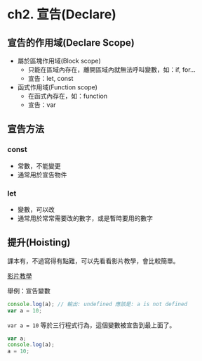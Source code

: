 # ch2. 宣告(Declare)

## 宣告的作用域(Declare Scope)

- 屬於區塊作用域(Block scope)
  - 只能在區域內存在，離開區域內就無法呼叫變數，如：if, for...
  - 宣告：let, const
- 函式作用域(Function scope)
  - 在函式內存在，如：function
  - 宣告：var

## 宣告方法

### const

- 常數，不能變更
- 通常用於宣告物件

### let

- 變數，可以改
- 通常用於常常需要改的數字，或是暫時要用的數字

## 提升(Hoisting)

課本有，不過寫得有點難，可以先看看影片教學，會比較簡單。

[影片教學](https://www.youtube.com/watch?v=1Cpt6f9_Phg)

舉例：宣告變數

```javascript
console.log(a); // 輸出: undefined 應該是: a is not defined
var a = 10;
```

`var a = 10` 等於三行程式行為，這個變數被宣告到最上面了。

```javascript
var a;
console.log(a);
a = 10;
```
